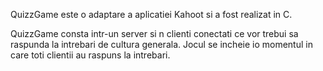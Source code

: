 QuizzGame este o adaptare a aplicatiei Kahoot si a fost realizat in C. 

QuizzGame consta intr-un server si n clienti conectati ce vor trebui sa raspunda la intrebari de cultura generala. Jocul se incheie io momentul in care toti clientii au raspuns la intrebari.
